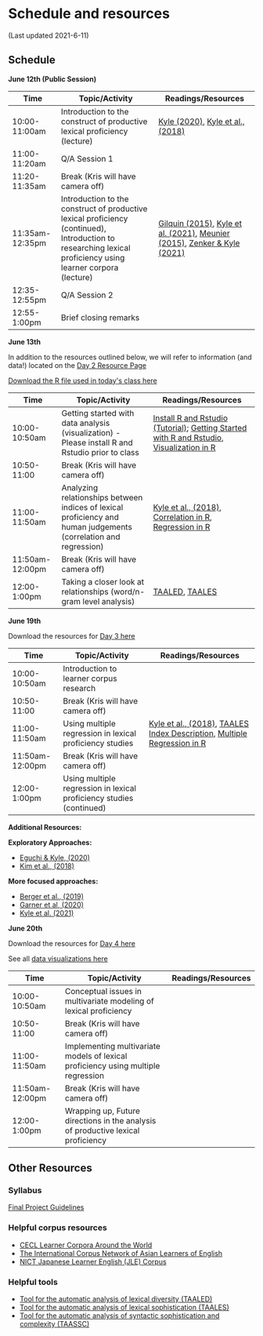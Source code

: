 # Schedule and resources
(Last updated 2021-6-11)

## Schedule

**June 12th (Public Session)**

| Time | Topic/Activity | Readings/Resources |
|-----------------|----------------|----------------|
| 10:00-11:00am | Introduction to the construct of productive lexical proficiency (lecture) | [Kyle (2020)](https://github.com/kristopherkyle/TUJ-Full-2021/raw/main/docs/2020%20Kyle%20Measuring%20LexRich%20Chp.pdf), [Kyle et al., (2018)](https://github.com/kristopherkyle/TUJ-Full-2021/raw/main/docs/2018%20Kyle%20Crossley%20Berger%20BRM.pdf)|
| 11:00-11:20am | Q/A Session 1 ||
| 11:20-11:35am | Break (Kris will have camera off) ||
| 11:35am-12:35pm | Introduction to the construct of productive lexical proficiency (continued), Introduction to researching lexical proficiency using learner corpora (lecture) | [Gilquin (2015)](https://github.com/kristopherkyle/TUJ-Full-2021/raw/main/docs/Gilquin%202015%20from_design_to_collection_of_learner_corpora.pdf), [Kyle et al. (2021)](https://github.com/kristopherkyle/TUJ-Full-2021/raw/main/docs/2021%20Kyle%20Crossley%20Jarvis%20LAQ.pdf), [Meunier (2015)](https://github.com/kristopherkyle/TUJ-Full-2021/raw/main/docs/meunier%202015%20developmental_patterns_in_learner_corpora.pdf), [Zenker & Kyle (2021)](https://github.com/kristopherkyle/TUJ-Full-2021/raw/main/docs/2021%20Zenker%20Kyle%20AW.pdf)|
| 12:35-12:55pm | Q/A Session 2 ||
| 12:55-1:00pm | Brief closing remarks ||

**June 13th**

In addition to the resources outlined below, we will refer to information (and data!) located on the [Day 2 Resource Page](Day2.md)

[Download the R file used in today's class here](https://github.com/kristopherkyle/TUJ-Full-2021/raw/main/docs/Day2.R.zip)

| Time | Topic/Activity | Readings/Resources |
|-----------------|----------------|----------------|
| 10:00-10:50am | Getting started with data analysis (visualization) - Please install R and Rstudio prior to class | [Install R and Rstudio (Tutorial)](https://www.datacamp.com/community/tutorials/installing-R-windows-mac-ubuntu); [Getting Started with R and Rstudio](https://kristopherkyle.github.io/IntroQuantALRM/1_Getting_started.html), [Visualization in R](https://kristopherkyle.github.io/IntroQuantALRM/2_getting_started_vis_data.html) |
| 10:50-11:00| Break (Kris will have camera off) | |
| 11:00-11:50am | Analyzing relationships between indices of lexical proficiency and human judgements (correlation and regression)|[Kyle et al., (2018)](https://github.com/kristopherkyle/TUJ-Full-2021/raw/main/docs/2018%20Kyle%20Crossley%20Berger%20BRM.pdf), [Correlation in R](https://kristopherkyle.github.io/IntroQuantALRM/9_Correlations.html), [Regression in R](https://kristopherkyle.github.io/IntroQuantALRM/10_Simple_Regression.html)|
| 11:50am-12:00pm | Break (Kris will have camera off) | |
| 12:00-1:00pm | Taking a closer look at relationships (word/n-gram level analysis)| [TAALED](https://www.linguisticanalysistools.org/taaled.html), [TAALES](https://www.linguisticanalysistools.org/taales.html)|

**June 19th**

Download the resources for [Day 3 here](https://github.com/kristopherkyle/TUJ-Full-2021/raw/main/docs/Day3.zip)

| Time | Topic/Activity | Readings/Resources |
|-----------------|----------------|----------------|
| 10:00-10:50am | Introduction to learner corpus research | |
| 10:50-11:00| Break (Kris will have camera off) |
| 11:00-11:50am | Using multiple regression in lexical proficiency studies | [Kyle et al., (2018)](https://github.com/kristopherkyle/TUJ-Full-2021/raw/main/docs/2018%20Kyle%20Crossley%20Berger%20BRM.pdf), [TAALES Index Description](https://drive.google.com/open?id=1BrM1EKsUJyVoYx4eWKMqjNSk0TyRqhON), [Multiple Regression in R](https://kristopherkyle.github.io/IntroQuantALRM/11_Multiple_Regression.html)|
| 11:50am-12:00pm | Break (Kris will have camera off) |
| 12:00-1:00pm | Using multiple regression in lexical proficiency studies (continued) |  |

**Additional Resources:**

**Exploratory Approaches:**
- [Eguchi & Kyle, (2020)](https://github.com/kristopherkyle/TUJ-Full-2021/raw/main/docs/2020%20Eguchi%20Kyle%20MLJ.pdf)
- [Kim et al., (2018)](https://github.com/kristopherkyle/TUJ-Full-2021/raw/main/docs/2018%20Kim%20Crossley%20Kyle%20MLJ.pdf)

**More focused approaches:**
- [Berger et al., (2019)](https://github.com/kristopherkyle/TUJ-Full-2021/raw/main/docs/2019%20Berger%20Crossley%20Kyle%20AL.pdf)
- [Garner et al, (2020)](https://github.com/kristopherkyle/TUJ-Full-2021/raw/main/docs/2020%20Garner%20Crossley%20Kyle%20IRAL.pdf)
- [Kyle et al. (2021)](https://github.com/kristopherkyle/TUJ-Full-2021/raw/main/docs/2021%20Kyle%20Crossley%20Jarvis%20LAQ.pdf)


**June 20th**

Download the resources for [Day 4 here](https://github.com/kristopherkyle/TUJ-Full-2021/raw/main/docs/Day4.zip)

See all [data visualizations here](https://github.com/kristopherkyle/TUJ-Full-2021/main/docs/Day4.html)

| Time | Topic/Activity | Readings/Resources |
|-----------------|----------------|----------------|
| 10:00-10:50am |Conceptual issues in multivariate modeling of lexical proficiency| |
| 10:50-11:00| Break (Kris will have camera off) |
| 11:00-11:50am |Implementing multivariate models of lexical proficiency using multiple regression | |
| 11:50am-12:00pm | Break (Kris will have camera off) |
| 12:00-1:00pm | Wrapping up, Future directions in the analysis of productive lexical proficiency | |


## Other Resources

### Syllabus
[Final Project Guidelines](https://github.com/kristopherkyle/TUJ-Public-2021/raw/main/docs/Distinguished%20Lecturer%20Series%20Project_Kyle_2021.doc)

### Helpful corpus resources
- [CECL Learner Corpora Around the World](https://uclouvain.be/en/research-institutes/ilc/cecl/learner-corpora-around-the-world.html)
- [The International Corpus Network of Asian Learners of English](http://language.sakura.ne.jp/icnale/)
- [NICT Japanese Learner English (JLE) Corpus](https://alaginrc.nict.go.jp/nict_jle/index_E.html)

### Helpful tools
- [Tool for the automatic analysis of lexical diversity (TAALED)](https://www.linguisticanalysistools.org/taaled.html)
- [Tool for the automatic analysis of lexical sophistication (TAALES)](https://www.linguisticanalysistools.org/taales.html)
- [Tool for the automatic analysis of syntactic sophistication and complexity (TAASSC)](https://www.linguisticanalysistools.org/taassc.html)
